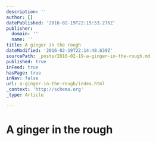 ```yaml
---
description: ''
author: []
datePublished: '2016-02-19T22:15:53.276Z'
publisher:
  domain: ''
  name: ''
title: A ginger in the rough
dateModified: '2016-02-19T22:14:48.639Z'
sourcePath: _posts/2016-02-19-a-ginger-in-the-rough.md
published: true
inFeed: true
hasPage: true
inNav: false
url: a-ginger-in-the-rough/index.html
_context: 'http://schema.org'
_type: Article

---
```

# A ginger in the rough